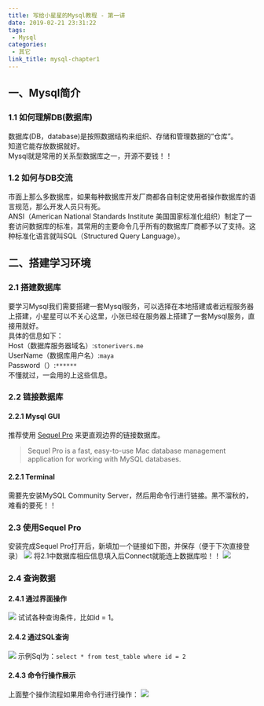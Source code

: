 ```yaml
---
title: 写给小星星的Mysql教程 - 第一讲
date: 2019-02-21 23:31:22
tags: 
 - Mysql 
categories: 
 - 其它
link_title: mysql-chapter1
---
```

## 一、Mysql简介
### 1.1 如何理解DB(数据库)
数据库(DB，database)是按照数据结构来组织、存储和管理数据的“仓库”。  
知道它能存放数据就好。  
Mysql就是常用的关系型数据库之一，开源不要钱！！
<!-- more -->
### 1.2 如何与DB交流
市面上那么多数据库，如果每种数据库开发厂商都各自制定使用者操作数据库的语言规范，那么开发人员只有死。  
ANSI（American National Standards Institute 美国国家标准化组织）制定了一套访问数据库的标准，其常用的主要命令几乎所有的数据库厂商都予以了支持。这种标准化语言就叫SQL（Structured Query Language）。
## 二、搭建学习环境
### 2.1 搭建数据库
要学习Mysql我们需要搭建一套Mysql服务，可以选择在本地搭建或者远程服务器上搭建，小星星可以不关心这里，小张已经在服务器上搭建了一套Mysql服务，直接用就好。  
具体的信息如下：  
Host（数据库服务器域名）:`stonerivers.me`  
UserName（数据库用户名）:`maya`  
Password（）:`******`  
不懂就过，一会用的上这些信息。
### 2.2 链接数据库
#### 2.2.1 Mysql GUI
推荐使用 [Sequel Pro](https://sequelpro.com/) 来更直观边界的链接数据库。
> Sequel Pro is a fast, easy-to-use Mac database management application for working with MySQL databases.  

#### 2.2.1 Terminal
需要先安装MySQL Community Server，然后用命令行进行链接。黑不溜秋的，难看的要死！！

### 2.3 使用Sequel Pro
安装完成Sequel Pro打开后，新填加一个链接如下图，并保存（便于下次直接登录）
![](https://stonerivers.oss-cn-beijing.aliyuncs.com/QE337P0113Y3IEK222LD.jpg)
将2.1中数据库相应信息填入后Connect就能连上数据库啦！！
![](https://stonerivers.oss-cn-beijing.aliyuncs.com/XV5N9UTLQJCF7P9LGKXE.jpg)

### 2.4 查询数据
#### 2.4.1 通过界面操作
![](https://stonerivers.oss-cn-beijing.aliyuncs.com/JU65TX7T8YKTDXGMYVC2.jpg)
试试各种查询条件，比如id = 1。
#### 2.4.2 通过SQL查询
![](https://stonerivers.oss-cn-beijing.aliyuncs.com/Y3N9IU812I66LL0T8J9Q.jpg)
示例Sql为：`select * from test_table where id = 2`
#### 2.4.3 命令行操作展示
上面整个操作流程如果用命令行进行操作：
![](https://stonerivers.oss-cn-beijing.aliyuncs.com/GAAS1MBFVCKUV3D81E8Q.jpg)